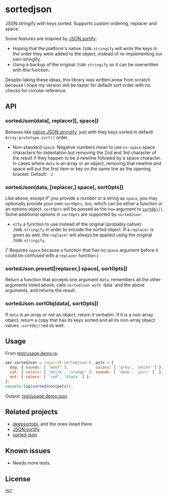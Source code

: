 ﻿
<!--#echo json="package.json" key="name" underline="=" -->
sortedjson
==========
<!--/#echo -->

<!--#echo json="package.json" key="description" -->
JSON.stringify with keys sorted. Supports custom ordering, replacer and space.
<!--/#echo -->


Some features are inspired by [JSON.sortify][json-sortify]:

  * Hoping that the platform's native `JSON.stringify` will write the keys
    in the order they were added to the object, instead of re-implementing
    our own stringify.
  * Using a backup of the original `JSON.stringify` so it can be overwritten
    with this function.


Despite taking these ideas, this library was written anew from scratch
because I hope my version will be faster for default sort order with no
checks for circular reference.


API
---

### sortedJson(data[, replacer][, space])

Behaves like [native JSON.stringify][mdn-stfy], just with they keys sorted
in default `Array.prototype.sort()` order.

  * Non-standard `space`: Negative numbers mean to use `n=-space` space
    characters for indentation but removing the 2nd and 3rd character of
    the result if they happen to be a newline followed by a space character.
    In cases where `data` is an array or an object, removing that newline
    and space will put the first item or key on the same line as the opening
    bracket.
    Default: `-2`


### sortedJson(data, [replacer,] space[, sortOpts])

Like above, except if¹ you provide a number or a string as `space`,
you may optionally provide your own `sortOpts`, too, which can be
either a function or an options object.
`sortOpts` will be passed as the `how` argument to [`sortObj()`][deepsortobj].
Some additional options in `sortOpts` are supported by `sortedJson`:

  * `stfy` a function to use instead of the original (probably native)
    `JSON.stringify` in order to encode the sorted object.
    If a `replacer` is given as well, the `replacer` will always be applied
    using the original `JSON.stringify`.


(¹ Requires `space` because a function that has no `space` argument before
it could be confused with a `replacer` function.)


### sortedJson.preset([replacer,] space[, sortOpts])

Return a function that accepts one argument `data`,
remembers all the other arguments listed above,
calls `sortedJson with `data` and the above arguments,
and returns the result.


### sortedJson.sortObj(data[, sortOpts])

If `data` is an array or not an object, return it verbatim.
If it is a non-array object, return a copy that has its keys sorted
and all its non-array object values `.sortObj()`ed as well.




Usage
-----

From [test/usage.demo.js](test/usage.demo.js):

<!--#include file="test/usage.demo.js" start="  //#u" stop="  //#r"
  outdent="  " code="javascript" -->
<!--#verbatim lncnt="8" -->
```javascript
var sortedJson = require('sortedjson'), pets = {
  dog: { sounds: [ 'woof' ],            colors: [ 'grey', 'white' ] },
  cat: { colors: [ 'white', 'orange' ], sounds: [ 'meow', 'purr' ]  },
  ant: { colors: [ 'red', 'black' ] },
};
console.log(sortedJson(pets));
```
<!--/include-->

Output: [test/usage.demo.json](test/usage.demo.json)



<!--#toc stop="scan" -->


Related projects
----------------

  * [deepsortobj][deepsortobj], and the ones listed there
  * [JSON.sortify][json-sortify]
  * [sorted-json](https://github.com/pastgift/sorted-json-js)


  [json-sortify]: https://github.com/ThomasR/JSON.sortify
  [deepsortobj]: https://github.com/mk-pmb/deepsortobj-js
  [mdn-stfy]: https://developer.mozilla.org/en-US/docs/Web/JavaScript/Reference/Global_Objects/JSON/stringify


Known issues
------------

  * Needs more tests.


License
-------
<!--#echo json="package.json" key=".license" -->
ISC
<!--/#echo -->
